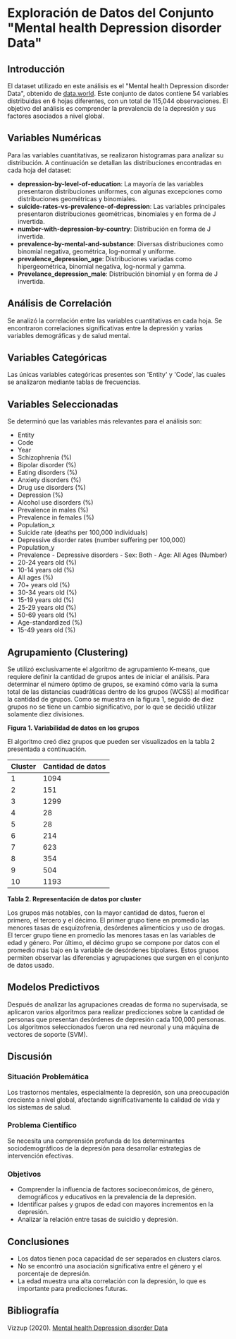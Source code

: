 # Exploración de Datos del Conjunto "Mental health Depression disorder Data"

## Introducción
El dataset utilizado en este análisis es el "Mental health Depression disorder Data", obtenido de [data.world](https://data.world/vizzup/mental-health-depression-disorder-data). Este conjunto de datos contiene 54 variables distribuidas en 6 hojas diferentes, con un total de 115,044 observaciones. El objetivo del análisis es comprender la prevalencia de la depresión y sus factores asociados a nivel global.

## Variables Numéricas
Para las variables cuantitativas, se realizaron histogramas para analizar su distribución. A continuación se detallan las distribuciones encontradas en cada hoja del dataset:

- **depression-by-level-of-education**: La mayoría de las variables presentaron distribuciones uniformes, con algunas excepciones como distribuciones geométricas y binomiales.
- **suicide-rates-vs-prevalence-of-depression**: Las variables principales presentaron distribuciones geométricas, binomiales y en forma de J invertida.
- **number-with-depression-by-country**: Distribución en forma de J invertida.
- **prevalence-by-mental-and-substance**: Diversas distribuciones como binomial negativa, geométrica, log-normal y uniforme.
- **prevalence_depression_age**: Distribuciones variadas como hipergeométrica, binomial negativa, log-normal y gamma.
- **Prevelance_depression_male**: Distribución binomial y en forma de J invertida.

## Análisis de Correlación
Se analizó la correlación entre las variables cuantitativas en cada hoja. Se encontraron correlaciones significativas entre la depresión y varias variables demográficas y de salud mental.

## Variables Categóricas
Las únicas variables categóricas presentes son 'Entity' y 'Code', las cuales se analizaron mediante tablas de frecuencias.

## Variables Seleccionadas
Se determinó que las variables más relevantes para el análisis son:
- Entity
- Code
- Year
- Schizophrenia (%)
- Bipolar disorder (%)
- Eating disorders (%)
- Anxiety disorders (%)
- Drug use disorders (%)
- Depression (%)
- Alcohol use disorders (%)
- Prevalence in males (%)
- Prevalence in females (%)
- Population_x
- Suicide rate (deaths per 100,000 individuals)
- Depressive disorder rates (number suffering per 100,000)
- Population_y
- Prevalence - Depressive disorders - Sex: Both - Age: All Ages (Number)
- 20-24 years old (%)
- 10-14 years old (%)
- All ages (%)
- 70+ years old (%)
- 30-34 years old (%)
- 15-19 years old (%)
- 25-29 years old (%)
- 50-69 years old (%)
- Age-standardized (%)
- 15-49 years old (%)

## Agrupamiento (Clustering)
Se utilizó exclusivamente el algoritmo de agrupamiento K-means, que requiere definir la cantidad de grupos antes de iniciar el análisis. Para determinar el número óptimo de grupos, se examinó cómo varía la suma total de las distancias cuadráticas dentro de los grupos (WCSS) al modificar la cantidad de grupos. Como se muestra en la figura 1, seguido de diez grupos no se tiene un cambio significativo, por lo que se decidió utilizar solamente diez divisiones.

**Figura 1. Variabilidad de datos en los grupos**

El algoritmo creó diez grupos que pueden ser visualizados en la tabla 2 presentada a continuación.

| Cluster | Cantidad de datos |
|---------|--------------------|
| 1       | 1094               |
| 2       | 151                |
| 3       | 1299               |
| 4       | 28                 |
| 5       | 28                 |
| 6       | 214                |
| 7       | 623                |
| 8       | 354                |
| 9       | 504                |
| 10      | 1193               |

**Tabla 2. Representación de datos por cluster**

Los grupos más notables, con la mayor cantidad de datos, fueron el primero, el tercero y el décimo. El primer grupo tiene en promedio las menores tasas de esquizofrenia, desórdenes alimenticios y uso de drogas. El tercer grupo tiene en promedio las menores tasas en las variables de edad y género. Por último, el décimo grupo se compone por datos con el promedio más bajo en la variable de desórdenes bipolares. Estos grupos permiten observar las diferencias y agrupaciones que surgen en el conjunto de datos usado.

## Modelos Predictivos
Después de analizar las agrupaciones creadas de forma no supervisada, se aplicaron varios algoritmos para realizar predicciones sobre la cantidad de personas que presentan desórdenes de depresión cada 100,000 personas. Los algoritmos seleccionados fueron una red neuronal y una máquina de vectores de soporte (SVM).

## Discusión
### Situación Problemática
Los trastornos mentales, especialmente la depresión, son una preocupación creciente a nivel global, afectando significativamente la calidad de vida y los sistemas de salud.

### Problema Científico
Se necesita una comprensión profunda de los determinantes sociodemográficos de la depresión para desarrollar estrategias de intervención efectivas.

### Objetivos
- Comprender la influencia de factores socioeconómicos, de género, demográficos y educativos en la prevalencia de la depresión.
- Identificar países y grupos de edad con mayores incrementos en la depresión.
- Analizar la relación entre tasas de suicidio y depresión.

## Conclusiones
- Los datos tienen poca capacidad de ser separados en clusters claros.
- No se encontró una asociación significativa entre el género y el porcentaje de depresión.
- La edad muestra una alta correlación con la depresión, lo que es importante para predicciones futuras.

## Bibliografía
Vizzup (2020). [Mental health Depression disorder Data](https://data.world/vizzup/mental-health-depression-disorder-data)
